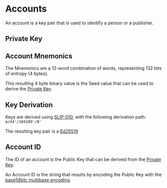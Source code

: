 # Accounts

An account is a key pair that is used to identify a person or a publisher.

## Private Key

## Account Mnemonics

The Mnemonics are a 12-word combination of words, representing 132 bits of entropy (4 bytes).

This resulting 4 byte binary value is the Seed value that can be used to derive the [Private Key](#private-key).

## Key Derivation

Keys are derived using [SLIP-010](https://github.com/satoshilabs/slips/blob/master/slip-0010.md), with the following derivation path: `m/44'/104109'/0'`

The resulting key pair is a [Ed25519](https://en.wikipedia.org/wiki/EdDSA#Ed25519)

## Account ID

The ID of an account is the Public Key that can be derived from the [Private Key](#private-key).

An Account ID is the string that results by encoding the Public Key with the [base58btc multibase encoding](https://github.com/multiformats/multibase).
